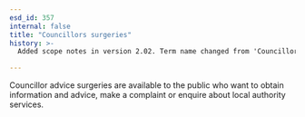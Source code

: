 ```yaml
---
esd_id: 357
internal: false
title: "Councillors surgeries"
history: >-
  Added scope notes in version 2.02. Term name changed from 'Councillors services and advice' to 'Councillors - surgeries ' in version 3.00. Name changed to 'Councillors surgeries' in version 4.00.

---
```


Councillor advice surgeries are available to the public who want to obtain information and advice, make a complaint or enquire about local authority services.

